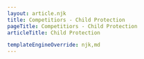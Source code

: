 ```yaml
---
layout: article.njk
title: Competitiors - Child Protection
pageTitle: Competitiors - Child Protection
articleTitle: Child Protection

templateEngineOverride: njk,md
---
```

 
